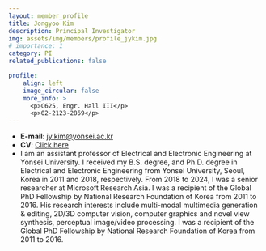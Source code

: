 ```yaml
---
layout: member_profile
title: Jongyoo Kim
description: Principal Investigator
img: assets/img/members/profile_jykim.jpg
# importance: 1
category: PI
related_publications: false

profile:
    align: left
    image_circular: false
    more_info: >
      <p>C625, Engr. Hall III</p>
      <p>02-2123-2869</p>
---
```


- **E-mail**: jy.kim@yonsei.ac.kr
- **CV**: <a href='/cv/'>Click here</a>
- I am an assistant professor of Electrical and Electronic Engineering at Yonsei University. I received my B.S. degree, and Ph.D. degree in Electrical and Electronic Engineering from Yonsei University, Seoul, Korea in 2011 and 2018, respectively. From 2018 to 2024, I was a senior researcher at Microsoft Research Asia. I was a recipient of the Global PhD Fellowship by National Research Foundation of Korea from 2011 to 2016. His research interests include multi-modal multimedia generation & editing, 2D/3D computer vision, computer graphics and novel view synthesis, perceptual image/video processing. I was a recipient of the Global PhD Fellowship by National Research Foundation of Korea from 2011 to 2016.
